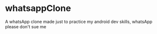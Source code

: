 # whatsappClone
A whatsApp clone made just to practice my android dev skills, whatsApp please don't sue me
